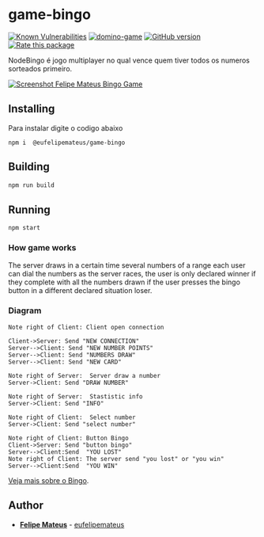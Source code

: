 # game-bingo

[![Known Vulnerabilities](https://snyk.io/test/npm/game-bingo/badge.svg)](https://snyk.io/test/npm/game-bingo) 
[![domino-game](https://snyk.io/advisor/npm-package/game-bingo/badge.svg)](https://snyk.io/advisor/npm-package/game-bingo) 
[![GitHub version](https://badge.fury.io/gh/eufelipemateus%2Fgame-bingo.svg)](https://badge.fury.io/gh/eufelipemateus%2Fgame-bingo) 
[![Rate this package](https://badges.openbase.com/js/rating/game-bingo.svg?style=openbase&token=7VATsC/620YVh+T3aOOG0VBGX5N4vDTrMr/ks05vO4o=)](https://openbase.com/js/game-bingo?utm_source=embedded&amp;utm_medium=badge&amp;utm_campaign=rate-badge)

NodeBingo é jogo multiplayer no qual vence quem tiver todos os numeros sorteados primeiro.

[![Screenshot Felipe Mateus Bingo Game](https://felipemateus.com/wp-content/uploads/2019/09/2019-09-18.png "screenshot")](https://felipemateus.com/wp-content/uploads/2019/09/2019-09-18.png "screenshot")

## Installing

Para instalar digite o codigo abaixo

```
npm i  @eufelipemateus/game-bingo
```

## Building

```bash
npm run build 
```


## Running

```
npm start
```

### How game works

The server draws in a certain time several numbers of a range each user can dial the numbers as the server races, the user is only declared winner if they complete with all the numbers drawn if the user presses the bingo button in a different declared situation loser.


### Diagram
                    
```seq
Note right of Client: Client open connection

Client->Server: Send "NEW CONNECTION"
Server-->Client: Send "NEW NUMBER POINTS"
Server-->Client: Send "NUMBERS DRAW"
Server-->Client: Send "NEW CARD"

Note right of Server:  Server draw a number
Server->Client: Send "DRAW NUMBER"

Note right of Server:  Stastistic info
Server->Client: Send "INFO"

Note right of Client:  Select number
Server->Client: Send "select number"

Note right of Client: Button Bingo
Client->Server: Send "button bingo"
Server-->Client:Send  "YOU LOST"
Note right of Client: The server send "you lost" or "you win"
Server-->Client:Send  "YOU WIN"
```

[Veja mais sobre o Bingo](https://felipemateus.com/blog/2021/05/bingo).


## Author

* **[Felipe Mateus](https://eufelipemateus.com)** - [eufelipemateus](https://github.com/eufelipemateus)

